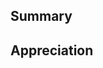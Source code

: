 <!-- Thank you for opening a pull request to Boilertown 🙏 -->

## Summary

<!-- Explain what you're trying to archive with this pull request. -->

## Appreciation

<!-- If your create pull request to add a new boilerplate, don't forget to ⭐️ and give credit to its authors/maintainers. -->
